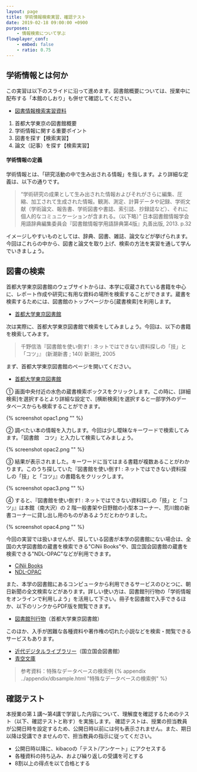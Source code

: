 ```yaml
---
layout: page
title: 学術情報検索実習、確認テスト
date: 2019-02-18 09:00:00 +0900
purposes:
    - 情報検索について学ぶ
flowplayer_conf:
    - embed: false
    - ratio: 0.75
---
```



学術情報とは何か
--------------------
この実習は以下のスライドに沿って進めます。図書館概要については、授業中に配布する「本館のしおり」も併せて確認してください。

-   [図書情報検索実習資料](pc_libraly_2019.pdf)

1.  首都大学東京の図書館概要
1.  学術情報に関する重要ポイント
1.  図書を探す【検索実習】
1.  論文（記事）を探す【検索実習】

#### 学術情報の定義

 学術情報とは、「研究活動の中で生み出される情報」を指します。より詳細な定義は、以下の通りです。

 >“学術研究の成果として生み出された情報およびそれがさらに編集、圧縮、加工されて生成された情報。観測、測定、計算データや記録、学術文献（学術論文、報告書、学術図書や書誌、索引誌、抄録誌など）、それに個人的なコミュニケーションが含まれる。（以下略）”
 >日本図書館情報学会用語辞典編集委員会『図書館情報学用語辞典第4版』丸善出版, 2013. p.32

 イメージしやすいものとしては、辞典、図書、雑誌、論文などが挙げられます。今回はこれらの中から、図書と論文を取り上げ、検索の方法を実習を通して学んでいきましょう。


図書の検索
--------------------

首都大学東京図書館のウェブサイトからは、本学に収蔵されている書籍を中心に、レポート作成や研究に有用な資料の場所を検索することができます。蔵書を検索するためには、図書館のトップページから[蔵書検索]を利用します。

-   [首都大学東京図書館](http://www.lib.tmu.ac.jp/)


次は実際に、首都大学東京図書館で検索をしてみましょう。今回は、以下の書籍を検索してみます。

> 千野信浩『図書館を使い倒す! : ネットではできない資料探しの「技」と「コツ」』 (新潮新書 ; 140) 新潮社, 2005

まず、首都大学東京図書館のページを開いてください。

-   [首都大学東京図書館](http://www.lib.tmu.ac.jp/)

&#9312; 画面中央付近の水色の蔵書検索ボックスをクリックします。この時に、[詳細検索]を選択するとより詳細な設定で、[横断検索]を選択すると一部学外のデータベースからも検索することができます。


{% screenshot opac1.png "" %}

&#9313; 調べたい本の情報を入力します。今回は少し曖昧なキーワードで検索してみます。「図書館　コツ」と入力して検索してみましょう。

{% screenshot opac2.png "" %}

&#9314; 結果が表示されました。キーワードに当てはまる書籍が複数あることがわかります。このうち探していた『図書館を使い倒す! : ネットではできない資料探しの「技」と「コツ」』の書籍名をクリックします。

{% screenshot opac3.png "" %}

&#9315; すると、『図書館を使い倒す! : ネットではできない資料探しの「技」と「コツ」』は本館（南大沢）の 2 階一般書架や日野館の小型本コーナー、荒川館の新書コーナーに貸し出し用のものがあるようだとわかりました。

{% screenshot opac4.png "" %}

今回の実習では扱いませんが、探している図書が本学の図書館にない場合は、全国の大学図書館の蔵書を検索できる"CiNii Books"や、国立国会図書館の蔵書を検索できる"NDL-OPAC"などが利用できます。
 
-   [CiNii Books](http://ci.nii.ac.jp/books/)
-   [NDL-OPAC](http://opac.ndl.go.jp/)

また、本学の図書館にあるコンピュータから利用できるサービスのひとつに、朝日新聞の全文検索などがあります。詳しい使い方は、図書館刊行物の「学術情報をオンラインで利用しよう」を活用して下さい。冊子を図書館で入手できるほか、以下のリンクからPDF版を閲覧できます。
  
-   [図書館刊行物](http://www.lib.tmu.ac.jp/publication.html)（首都大学東京図書館）

このほか、入手が困難な各種資料や著作権の切れた小説などを検索・閲覧できるサービスもあります。
 
-   [近代デジタルライブラリー](http://kindai.ndl.go.jp/)（国立国会図書館）
-   [青空文庫](http://www.aozora.gr.jp/)

>参考資料：特殊なデータベースの検索例
>{% appendix ../appendix/dbsample.html "特殊なデータベースの検索例" %}

確認テスト
--------------------

本授業の第１講～第4講で学習した内容について、理解度を確認するためのテスト（以下、確認テストと称す）を実施します。
確認テストは、授業の担当教員が公開日時を設定するため、公開日時以前には何も表示されません。また、期日以降は受講できませんので、担当教員の指示に従ってください。
 - 公開日時以降に、kibacoの「テスト/アンケート」にアクセスする
 - 各種資料の持ち込み、および繰り返しの受講を可とする
 - 8割以上の得点を以て合格とする